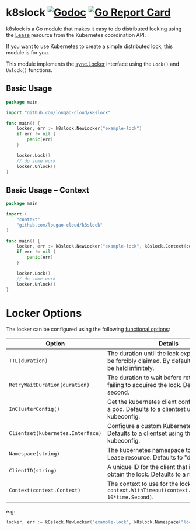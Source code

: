 # k8slock [![Godoc](https://godoc.org/github.com/lougao-cloud/k8slock?status.svg)](https://godoc.org/github.com/lougao-cloud/k8slock) [![Go Report Card](https://goreportcard.com/badge/github.com/lougao-cloud/k8slock)](https://goreportcard.com/report/github.com/lougao-cloud/k8slock)

k8slock is a Go module that makes it easy to do distributed locking using the [Lease](https://kubernetes.io/docs/reference/kubernetes-api/cluster-resources/lease-v1/) resource from the Kubernetes coordination API. 

If you want to use Kubernetes to create a simple distributed lock, this module is for you.

This module implements the [sync.Locker](https://golang.org/pkg/sync/#Locker) interface using the `Lock()` and `Unlock()` functions.


## Basic Usage

```go
package main

import "github.com/lougao-cloud/k8slock"

func main() {
    locker, err := k8slock.NewLocker("example-lock")
    if err != nil {
        panic(err)
    }

    locker.Lock()
    // do some work
    locker.Unlock()
}
```

## Basic Usage – Context

```go
package main

import (
    "context"
    "github.com/lougao-cloud/k8slock"
)

func main() {
    locker, err := k8slock.NewLocker("example-lock", k8slock.Context(context.Background()))
    if err != nil {
        panic(err)
    }

    locker.Lock()
    // do some work
    locker.Unlock()
}
```

# Locker Options

The locker can be configured using the following [functional options](https://dave.cheney.net/2014/10/17/functional-options-for-friendly-apis):

| Option | Details |
|---|---|
| `TTL(duration)` | The duration until the lock expires and can be forcibly claimed. By default the lock can be held infinitely. |
| `RetryWaitDuration(duration)` | The duration to wait before retrying after failing to acquired the lock. Default: 1 second. |
| `InClusterConfig()` | Get the kubernetes client config from inside a pod. Defaults to a clientset using the local kubeconfig. |
| `Clientset(kubernetes.Interface)` | Configure a custom Kubernetes Clientset. Defaults to a clientset using the local kubeconfig. |
| `Namespace(string)` | The kubernetes namespace to store the Lease resource. Defaults to "default". |
| `ClientID(string)` | A unique ID for the client that is trying to obtain the lock. Defaults to a random UUID. |
| `Context(context.Context)` | The context to use for the lock. Defaults to `context.WithTimeout(context.Background(), 10*time.Second)`. |

e.g:

```go
locker, err := k8slock.NewLocker("example-lock", k8slock.Namespace("locks"), k8slock.ClientID("client-0"))
```
